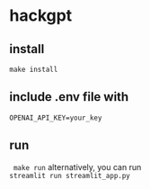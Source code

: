 # hackgpt

## install
```make install```

## include .env file with
```OPENAI_API_KEY=your_key```

## run
``` make run```
alternatively, you can run\
```streamlit run streamlit_app.py```
